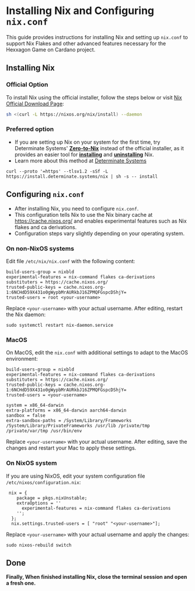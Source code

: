 # Installing Nix and Configuring `nix.conf`

This guide provides instructions for installing Nix and setting up `nix.conf` to support Nix Flakes and other advanced features necessary for the Hexxagon Game on Cardano project.

## Installing Nix

### Official Option

To install Nix using the official installer, follow the steps below or visit [Nix Official Download Page](https://nixos.org/download.html):

```bash
sh <(curl -L https://nixos.org/nix/install) --daemon
```
### Preferred option
- If you are setting up Nix on your system for the first time, try Determinate Systems' **[Zero-to-Nix](https://zero-to-nix.com)** instead of the official installer, as it provides an easier tool for **[installing](https://zero-to-nix.com/start/install)** and **[uninstalling](https://zero-to-nix.com/start/uninstall)** Nix.
- Learn more about this method at [Determinate Systems](https://zero-to-nix.com/concepts/nix-installer)

```
curl --proto '=https' --tlsv1.2 -sSf -L https://install.determinate.systems/nix | sh -s -- install
```

## Configuring `nix.conf`

- After installing Nix, you need to configure `nix.conf`.
- This configuration tells Nix to use the Nix binary cache at https://cache.nixos.org/ and enables experimental features such as Nix flakes and ca derivations.
- Configuration steps vary slightly depending on your operating system.

### On non-NixOS systems

Edit file `/etc/nix/nix.conf` with the following content:

```
build-users-group = nixbld
experimental-features = nix-command flakes ca-derivations
substituters = https://cache.nixos.org/
trusted-public-keys = cache.nixos.org-1:6NCHdD59X431o0gWypbMrAURkbJ16ZPMQFGspcDShjY=
trusted-users = root <your-username>
```
Replace `<your-username>` with your actual username. After editing, restart the Nix daemon:
```
sudo systemctl restart nix-daemon.service
```

### MacOS

On MacOS, edit the `nix.conf` with additional settings to adapt to the MacOS environment:

```
build-users-group = nixbld
experimental-features = nix-command flakes ca-derivations
substituters = https://cache.nixos.org/
trusted-public-keys = cache.nixos.org-1:6NCHdD59X431o0gWypbMrAURkbJ16ZPMQFGspcDShjY=
trusted-users = <your-username>

system = x86_64-darwin
extra-platforms = x86_64-darwin aarch64-darwin
sandbox = false
extra-sandbox-paths = /System/Library/Frameworks /System/Library/PrivateFrameworks /usr/lib /private/tmp /private/var/tmp /usr/bin/env
```
Replace `<your-username>` with your actual username. After editing, save the changes and restart your Mac to apply these settings.

### On NixOS system

If you are using NixOS, edit your system configuration file `/etc/nixos/configuration.nix`:

```
 nix = {
    package = pkgs.nixUnstable;
    extraOptions = ''
      experimental-features = nix-command flakes ca-derivations
    '';
  };
  nix.settings.trusted-users = [ "root" "<your-username>"];
```

Replace `<your-username>` with your actual username and apply the changes:

```
sudo nixos-rebuild switch
```

## Done
**Finally, When finished installing Nix, close the terminal session and open a fresh one.**